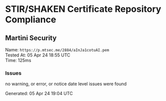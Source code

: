 # STIR/SHAKEN Certificate Repository Compliance

## Martini Security

Name: `https://p.mtsec.me/2884/aInJa1cotuAI.pem`\
Tested At: 05 Apr 24 18:55 UTC\
Time: 125ms

### Issues

no warning, or error, or notice date level issues were found

Generated: 05 Apr 24 19:04 UTC